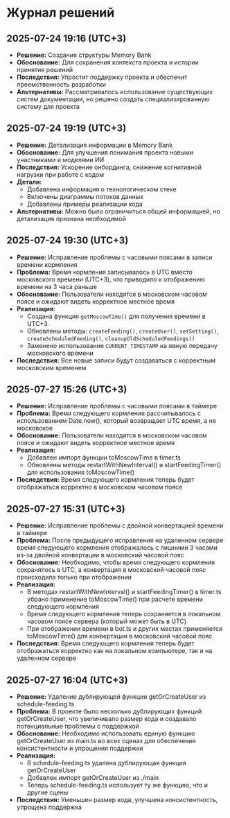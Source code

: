 # Журнал решений

## 2025-07-24 19:16 (UTC+3)
- **Решение:** Создание структуры Memory Bank
- **Обоснование:** Для сохранения контекста проекта и истории принятия решений
- **Последствия:** Упростит поддержку проекта и обеспечит преемственность разработки
- **Альтернативы:** Рассматривалось использование существующих систем документации, но решено создать специализированную систему для проекта

## 2025-07-24 19:19 (UTC+3)
- **Решение:** Детализация информации в Memory Bank
- **Обоснование:** Для улучшения понимания проекта новыми участниками и моделями ИИ
- **Последствия:** Ускорение онбординга, снижение когнитивной нагрузки при работе с кодом
- **Детали:** 
  - Добавлена информация о технологическом стеке
  - Включены диаграммы потоков данных
  - Добавлены примеры реализации кода
- **Альтернативы:** Можно было ограничиться общей информацией, но детализация признана необходимой


## 2025-07-24 19:30 (UTC+3)
- **Решение:** Исправление проблемы с часовыми поясами в записи времени кормления
- **Проблема:** Время кормления записывалось в UTC вместо московского времени (UTC+3), что приводило к отображению времени на 3 часа раньше
- **Обоснование:** Пользователи находятся в московском часовом поясе и ожидают видеть корректное местное время
- **Реализация:** 
  - Создана функция `getMoscowTime()` для получения времени в UTC+3
  - Обновлены методы: `createFeeding()`, `createUser()`, `setSetting()`, `createScheduledFeeding()`, `cleanupOldScheduledFeedings()`
  - Заменено использование `CURRENT_TIMESTAMP` на явную передачу московского времени
- **Последствия:** Все новые записи будут создаваться с корректным московским временем

## 2025-07-27 15:26 (UTC+3)
- **Решение:** Исправление проблемы с часовыми поясами в таймере
- **Проблема:** Время следующего кормления рассчитывалось с использованием Date.now(), который возвращает UTC время, а не московское
- **Обоснование:** Пользователи находятся в московском часовом поясе и ожидают видеть корректное местное время
- **Реализация:** 
  - Добавлен импорт функции toMoscowTime в timer.ts
  - Обновлены методы restartWithNewInterval() и startFeedingTimer() для использования toMoscowTime()
- **Последствия:** Время следующего кормления теперь будет отображаться корректно в московском часовом поясе

## 2025-07-27 15:31 (UTC+3)
- **Решение:** Исправление проблемы с двойной конвертацией времени в таймере
- **Проблема:** После предыдущего исправления на удаленном сервере время следующего кормления отображалось с лишними 3 часами из-за двойной конвертации в московский часовой пояс
- **Обоснование:** Необходимо, чтобы время следующего кормления сохранялось в UTC, а конвертация в московский часовой пояс происходила только при отображении
- **Реализация:** 
  - В методах restartWithNewInterval() и startFeedingTimer() в timer.ts убрано применение toMoscowTime() при расчете времени следующего кормления
  - Время следующего кормления теперь сохраняется в локальном часовом поясе сервера (который может быть в UTC)
  - При отображении времени в bot.ts и других местах применяется toMoscowTime() для конвертации в московский часовой пояс
- **Последствия:** Время следующего кормления теперь будет отображаться корректно как на локальном компьютере, так и на удаленном сервере

## 2025-07-27 16:04 (UTC+3)
- **Решение:** Удаление дублирующей функции getOrCreateUser из schedule-feeding.ts
- **Проблема:** В проекте было несколько дублирующих функций getOrCreateUser, что увеличивало размер кода и создавало потенциальные проблемы с поддержкой
- **Обоснование:** Необходимо использовать единую функцию getOrCreateUser из main.ts во всех сценах для обеспечения консистентности и упрощения поддержки
- **Реализация:** 
  - В schedule-feeding.ts удалена дублирующая функция getOrCreateUser
  - Добавлен импорт getOrCreateUser из ./main
  - Теперь schedule-feeding.ts использует ту же функцию, что и другие сцены
- **Последствия:** Уменьшен размер кода, улучшена консистентность, упрощена поддержка

